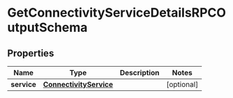 
# GetConnectivityServiceDetailsRPCOutputSchema

## Properties
Name | Type | Description | Notes
------------ | ------------- | ------------- | -------------
**service** | [**ConnectivityService**](ConnectivityService.md) |  |  [optional]



